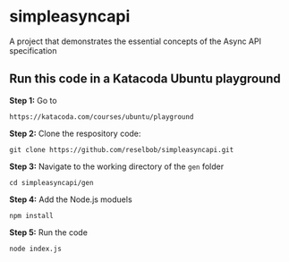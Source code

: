 # simpleasyncapi
A project that demonstrates the essential concepts of the Async API specification

## Run this code in a Katacoda Ubuntu playground

**Step 1:** Go to

`https://katacoda.com/courses/ubuntu/playground`

**Step 2:** Clone the respository code:

`git clone https://github.com/reselbob/simpleasyncapi.git`

**Step 3:** Navigate to the working directory of the `gen` folder

`cd simpleasyncapi/gen`

**Step 4:** Add the Node.js moduels

`npm install`

**Step 5:**  Run the code

`node index.js`





